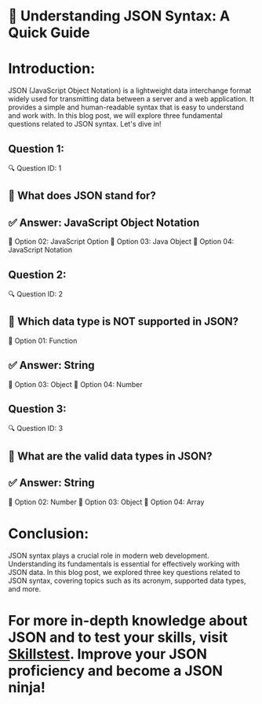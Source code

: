 # 📝 **Understanding JSON Syntax: A Quick Guide**

# Introduction:
JSON (JavaScript Object Notation) is a lightweight data interchange format widely used for transmitting data between a server and a web application. It provides a simple and human-readable syntax that is easy to understand and work with. In this blog post, we will explore three fundamental questions related to JSON syntax. Let's dive in!

## Question 1:
🔍 Question ID: 1
## 🤔 What does JSON stand for?
## ✅ Answer: JavaScript Object Notation
🔘 Option 02: JavaScript Option
🔘 Option 03: Java Object
🔘 Option 04: JavaScript Notation

## Question 2:
🔍 Question ID: 2
## 🤔 Which data type is NOT supported in JSON?
🔘 Option 01: Function
## ✅ Answer: String
🔘 Option 03: Object
🔘 Option 04: Number

## Question 3:
🔍 Question ID: 3
## 🤔 What are the valid data types in JSON?
## ✅ Answer: String
🔘 Option 02: Number
🔘 Option 03: Object
🔘 Option 04: Array

# Conclusion:
JSON syntax plays a crucial role in modern web development. Understanding its fundamentals is essential for effectively working with JSON data. In this blog post, we explored three key questions related to JSON syntax, covering topics such as its acronym, supported data types, and more.

# For more in-depth knowledge about JSON and to test your skills, visit [Skillstest](skillstest.me). Improve your JSON proficiency and become a JSON ninja!
